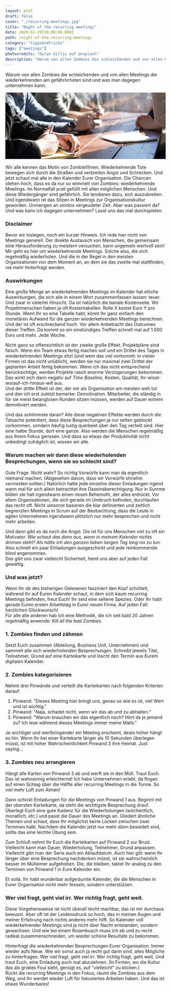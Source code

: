 ```yaml
---
layout: post
draft: false
cover: "./recurring-meetings.jpg"
title: "Night of the recurring meetings"
date: 2020-02-29T20:00:00.000Z
path: /night-of-the-recurring-meetings
category: "tippsUndTricks"
tags: ["meetings"]
photocredits: "Dylan Gillis auf Unsplash"
description: "Warum von allen Zombies die schleichenden und von allen Meetings die wiederkehrenden am gefährlichsten sind und was man dagegen unternehmen kann."
---
```


Warum von allen Zombies die schleichenden und von allen Meetings die wiederkehrenden am gefährlichsten sind und was man dagegen unternehmen kann.

![Wiederkehrende Besprechungen](./recurring-meetings.jpg)

Wir alle kennen das Motiv von Zombiefilmen. Wiederkehrende Tote bewegen sich durch die Straßen und verbreiten Angst und Schrecken. Und jetzt schaut mal alle in den Kalender Eurer Organisation. Die Chancen stehen hoch, dass es da nur so wimmelt von Zombies: wiederkehrende Meetings. Im Normalfall prall gefüllt mit allen möglichen Menschen. Und diese Wiedergänger sind gefährlich. Sie tendieren dazu, sich auszubreiten. Und irgendwann ist das Sitzen in Meetings zur Organisationskultur geworden. Unmengen an sinnlos vergeudeter Zeit. Aber was passiert da? Und was kann ich dagegen unternehmen? Lasst uns das mal durchspielen.

### Disclaimer

Bevor wir loslegen, noch ein kurzer Hinweis. Ich rede hier nicht von Meetings generell. Der direkte Austausch von Menschen, die gemeinsam eine Herausforderung zu meistern versuchen, kann ungemein wertvoll sein! Mir geht es hier um wiederkehrende Meetings. Solche also, die sich regelmäßig wiederholen. Und die in der Regel in den meisten Organisationen von dem Moment an, an dem sie das zweite mal stattfinden, nie mehr hinterfragt werden.

### Auswirkungen

Eine große Menge an wiederkehrenden Meetings im Kalender hat etliche Auswirkungen, die sich alle in einem Wort zusammenfassen lassen: teuer. Und zwar in vielerlei Hinsicht. Da ist natürlich die banale Kostenseite. Wir Projektmenschen haben ja oft Kostentabellen. Rolle X kostet Euro Y pro Stunde. Wenn Ihr so eine Tabelle habt, könnt Ihr ganz einfach den monetären Aufwand für die ganzen wiederkehrenden Meetings berechnen. Und der ist oft erschreckend hoch. Vor allem Anbetracht des Outcomes dieser Treffen. Da kommt so ein einstündiges Treffen schnell mal auf 1.000 Euro und mehr. Jede Woche.

Nicht ganz so offensichtlich ist der zweite große Effekt. Projektpläne sind falsch. Wenn ein Team etwas fertig machen soll und ein Drittel des Tages in wiederkehrenden Meetings sitzt (und wem das viel vorkommt: in vielen Firmen ist das nicht unüblich), werden sie nur maximal zwei Drittel der geplanten Arbeit fertig bekommen. Wenn ich das nicht entsprechend berücksichtige, werden Projekte rasch enorme Verzögerungen bekommen. Das wirkt sich dann negativ auf _Time Baseline_, Kosten, Qualität, Ihr-wisst-worauf-ich-hinaus-will aus.  
Und der dritte Effekt ist der, der mir als Organisation am meisten weh tut und den ich erst zuletzt bemerke: Demotivation. Mitarbeiter, die ständig in für sie meist belanglosen Runden sitzen müssen, werden auf Dauer extrem demotiviert werden.

Und das schlimmste daran? Alle diese negativen Effekte werden durch die Tatsache potentiert, dass diese Besprechungen ja nur selten geblockt vorkommen, sondern häufig lustig querbeet über den Tag verteilt sind. Hier eine halbe Stunde, dort eine ganze. Also werden die Menschen regelmäßig aus Ihrem Fokus gerissen. Und dass so etwas der Produktivität nicht unbedingt zuträglich ist, wissen wir alle.

### Warum machen wir dann diese wiederholenden Besprechungen, wenn sie so schlecht sind?

Gute Frage. Nicht wahr? So richtig Vorwürfe kann man da eigentlich niemand machen. (Abgesehen davon, dass wir Vorwürfe ohnehin vermeiden sollten.) Natürlich hatte jede einzelne dieser Einladungen irgend wann mal für sich allein betrachtet ihre Daseinsberechtigung. Nur in Summe bilden sie halt irgendwann einen riesen Behemoth, der alles erdrückt. Vor allem Organisationen, die sich gerade im Umbruch befinden, durchlaufen das recht oft. Nicht umsonst basieren die klar definierten und zeitlich begrenzten Meetings in Scrum auf der Beobachtung, dass die Leute in agilen Unternehmen irgendwann plötzlich nur mehr besprechen und nicht mehr arbeiten.

Und dann gibt es da noch die Angst. Die ist für uns Menschen viel zu oft ein Motivator. _Wie schaut das denn aus, wenn in meinem Kalender nichts drinnen steht? Als hätte ich den ganzen lieben langen Tag lang nix zu tun._ Also schnell ein paar Einladungen ausgeschickt und jede reinkommende blind angenommen.  
Das gibt uns zwar vielleicht Sicherheit, hemt uns aber auf jeden Fall gewaltig.

### Und was jetzt?

Wenn Ihr ob des bisherigen Gelesenen fasziniert den Kopf schüttelt, während Ihr auf Euren Kalender schaut, in dem sich kaum recurring Meetings befinden, freut Euch! Ihr seid eine seltene Spezies. Oder Ihr habt gerade Euren ersten Arbeitstag in Eurer neuen Firma. Auf jeden Fall: herzlichen Glückwunsch!  
Für alle alle anderen hab ich eine Methodik, die ich seit bald 20 Jahren regelmäßig anwende: _Kill all the bad Zombies_.

### 1. Zombies finden und zähmen

Setzt Euch zusammen (Abteilung, Business Unit, Unternehmen) und sammelt alle sich wiederholenden Besprechungen. Schreibt jeweils Titel, Teilnehmer, Grund auf eine Karteikarte und löscht den Termin aus Eurem digitalen Kalender.

### 2. Zombies kategorisieren

Nehmt drei Pinwände und verteilt die Karteikarten nach folgenden Kriterien darauf:

1. Pinwand: "Dieses Meeting hier bringt uns, genau so wie es ist, viel Wert und ist wichtig."  
2. Pinwand: "Naja, schadet nicht, wenn wir das ab und zu abhalten."  
3. Pinwand: "Warum brauchen wir das eigentlich noch? Hört da je jemand zu? Ich lese während dieses Meetings immer meine Mails."

Je wichtiger und wertbringender ein Meeting erscheint, desto höher hängt es hin. Wenn Ihr bei einer Kartekarte länger als 10 Sekunden überlegen müsst, ist mit hoher Wahrscheinlichkeit Pinwand 3 ihre Heimat. Just saying...

### 3. Zombies neu arrangieren

Hängt alle Karten von Pinwand 3 ab und werft sie in den Müll. Traut Euch. Das ist wahnsinnig erleichternd! Ich habe Unternehmen erlebt, da flogen auf einen Schlag über die Hälfte aller recurring Meetings in die Tonne. So viel mehr Luft zum Atmen!

Dann schickt Einladungen für die Meetings von Pinwand 1 aus. Beginnt mit der obersten Karteikarte, da steht die wichtigste Besprechung drauf. Überlegt Euch eine gute Kadenz für die Wiederholungen (wöchentlich, monatlich, etc.) und passt die Dauer des Meetings an. Gliedert ähnliche Themen und schaut, dass Ihr möglichst keine Lücken zwischen zwei Terminen habt. Nachdem die Kalender jetzt nur mehr dünn besiedelt sind, sollte das eine leichte Übung sein.

Zum Schluß nehmt Ihr Euch die Karteikarten auf Pinwand 2 zur Brust. Vielleicht kann man Dauer, Wiederholung, Teilnehmer, Grund anpassen. Vielleicht gibt man der Serie auch ein Ablaufdatum. Auch hier gilt: wenn Ihr länger über eine Besprechung nachdenken müsst, ist sie wahrscheinlich besser im Mülleimer aufgehoben. Die, die bleiben, taktet Ihr analog zu den Terminen von Pinwand 1 in Eure Kalender ein.

Et voilà. Ihr habt wunderbar aufgeräumte Kalender, die die Menschen in Eurer Organisation nicht mehr fesseln, sondern unterstützen.

### Wer viel fragt, geht viel irr. Wer richtig fragt, geht weit.

Diese Vorgehensweise ist nicht überall leicht machbar, das ist mir durchaus bewusst. Aber oft ist der Leidensdruck so hoch, das in meinen Augen und meiner Erfahrung nach nichts anderes mehr hilft. So Kalender voll wiederkehrender Meetings sind ja nicht über Nacht entstanden, sondern gewachsen. Und wie bei einem Rosenbusch muss ich ab und zu recht radikal zusammenschneiden, um wieder schöne Resultate zu bekommen.

Hinterfragt die wiederkehrenden Besprechungen Eurer Organisation. Immer wieder aufs Neue. Wie wir sonst auch ja recht gut darin sind, alles Mögliche zu hinterfragen. Wer viel fragt, geht viel irr. Wer richtig fragt, geht weit. Und traut Euch, eine Einladung auch mal abzulehnen. (In Firmen, wo die Kultur das als grobes Foul sieht, genügt es, auf "vielleicht" zu klicken.)  
Rückt die recurring Meetings in den Fokus, räumt die Zombies aus dem Weg, und Ihr werdet wieder Luft für fokusiertes Arbeiten haben. Und das ist etwas Wunderbares!
